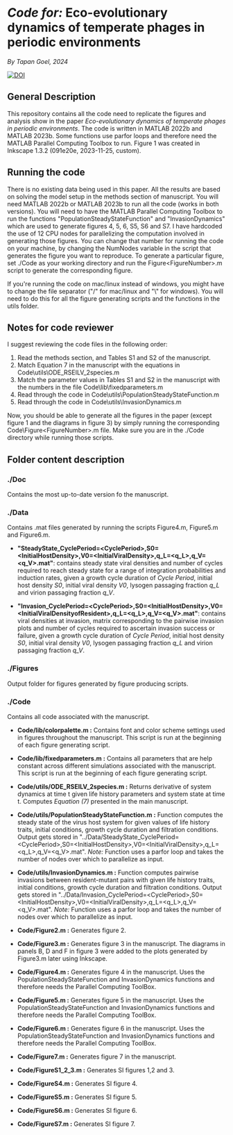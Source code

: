 # *Code for:* Eco-evolutionary dynamics of temperate phages in periodic environments

*By Tapan Goel, 2024*

[![DOI](https://zenodo.org/badge/DOI/10.5281/zenodo.13020845.svg)](https://doi.org/10.5281/zenodo.13020845)

## General Description

This repository contains all the code need to replicate the figures and analysis show in the paper *Eco-evolutionary dynamics of temperate phages in periodic environments*. The code is written in MATLAB 2022b and MATLAB 2023b. Some functions use parfor loops and therefore need the MATLAB Parallel Computing Toolbox to run. Figure 1 was created in Inkscape 1.3.2 (091e20e, 2023-11-25, custom). 


## Running the code

There is no existing data being used in this paper. All the results are based on solving the model setup in the methods section of manuscript. You will need MATLAB 2022b or MATLAB 2023b to run all the code (works in both versions). You will need to have the MATLAB Parallel Computing Toolbox to run the functions "PopulationSteadyStateFunction" and "InvasionDynamics" which are used to generate figures 4, 5, 6, S5, S6 and S7. I have hardcoded the use of 12 CPU nodes for parallelizing the computation involved in generating those figures. You can change that number for running the code on your machine, by changing the NumNodes variable in the script that generates the figure you want to reproduce. To generate a particular figure, set ./Code as your working directory and run the Figure\<FigureNumber>.m script to generate the corresponding figure.

If you're running the code on mac/linux instead of windows, you might have to change the file separator ("/" for mac/linux and "\\" for windows). You will need to do this for all the figure generating scripts and the functions in the utils folder.

## Notes for code reviewer

I suggest reviewing the code files in the following order:
   1. Read the methods section, and Tables S1 and S2 of the manuscript.
   2. Match Equation 7 in the manuscript with the equations in Code\utils\ODE_RSEILV_2species.m
   3. Match the parameter values in Tables S1 and S2 in the manuscript with the numbers in the file Code\lib\fixedparameters.m
   4. Read through the code in Code\utils\PopulationSteadyStateFunction.m
   5. Read through the code in Code\utils\InvasionDynamics.m

Now, you should be able to generate all the figures in the paper (except figure 1 and the diagrams in figure 3) by simply running the corresponding Code\Figure\<FigureNumber>.m file. Make sure you are in the ./Code directory while running those scripts.

## Folder content description

### ./Doc

Contains the most up-to-date version fo the manuscript.

### ./Data

Contains .mat files generated by running the scripts Figure4.m, Figure5.m and Figure6.m.

- **"SteadyState_CyclePeriod=\<CyclePeriod\>,S0=\<InitialHostDensity\>,V0=\<InitialViralDensity\>,q_L=\<q_L\>,q_V=\<q_V\>.mat"**: contains steady state viral densities and number of cycles required to reach steady state for a range of integration probabilities and induction rates, given a growth cycle duration of *Cycle Period*, initial host density *S0*, initial viral density *V0*, lysogen passaging fraction *q_L* and virion passaging fraction *q_V*.

- **"Invasion_CyclePeriod=\<CyclePeriod\>,S0=\<InitialHostDensity\>,V0=\<InitialViralDensityofResident\>,q_L=\<q_L\>,q_V=\<q_V\>.mat"**: contains viral densities at invasion, matrix corresponding to the pairwise invasion plots and number of cycles required to ascertain invasion success or failure, given a growth cycle duration of *Cycle Period*, initial host density *S0*, initial viral density *V0*, lysogen passaging fraction *q_L* and virion passaging fraction *q_V*.

### ./Figures

Output folder for figures generated by figure producing scripts.

### ./Code

Contains all code associated with the manuscript.

- **Code/lib/colorpalette.m :** Contains font and color scheme settings used in figures throughout the manuscript. This script is run at the beginning of each figure generating script.

- **Code/lib/fixedparameters.m :** Contains all parameters that are help constant across different simulations associated with the manuscript. This script is run at the beginning of each figure generating script.

- **Code/utils/ODE_RSEILV_2species.m :** Returns derivative of system dynamics at time t given life history parameters and system state at time t. Computes *Equation (7)* presented in the main manuscript.

- **Code/utils/PopulationSteadyStateFunction.m :** Function computes the steady state of the virus host system for given values of life history traits, initial conditions, growth cycle duration and filtration conditions. Output gets stored in "../Data/SteadyState_CyclePeriod=\<CyclePeriod\>,S0=\<InitialHostDensity\>,V0=\<InitialViralDensity\>,q_L=\<q_L\>,q_V=\<q_V\>.mat". *Note:* Function uses a parfor loop and takes the number of nodes over which to parallelize as input.

- **Code/utils/InvasionDynamics.m :** Function computes pairwise invasions between resident-mutant pairs with given life history traits, initial conditions, growth cycle duration and filtration conditions. Output gets stored in "../Data/Invasion_CyclePeriod=\<CyclePeriod\>,S0=\<InitialHostDensity\>,V0=\<InitialViralDensity\>,q_L=\<q_L\>,q_V=\<q_V\>.mat". *Note:* Function uses a parfor loop and takes the number of nodes over which to parallelize as input.

- **Code/Figure2.m :** Generates figure 2.

- **Code/Figure3.m :** Generates figure 3 in the manuscript. The diagrams in panels B, D and F in figure 3 were added to the plots generated by Figure3.m later using Inkscape.

- **Code/Figure4.m :** Generates figure 4 in the manuscript. Uses the PopulationSteadyStateFunction and InvasionDynamics functions and therefore needs the Parallel Computing ToolBox.

- **Code/Figure5.m :** Generates figure 5 in the manuscript. Uses the PopulationSteadyStateFunction and InvasionDynamics functions and therefore needs the Parallel Computing ToolBox.

- **Code/Figure6.m :** Generates figure 6 in the manuscript. Uses the PopulationSteadyStateFunction and InvasionDynamics functions and therefore needs the Parallel Computing ToolBox.

- **Code/Figure7.m :** Generates figure 7 in the manuscript.

- **Code/FigureS1_2_3.m :** Generates SI figures 1,2 and 3.

- **Code/FigureS4.m :** Generates SI figure 4.

- **Code/FigureS5.m :** Generates SI figure 5.

- **Code/FigureS6.m :** Generates SI figure 6.

- **Code/FigureS7.m :** Generates SI figure 7.
